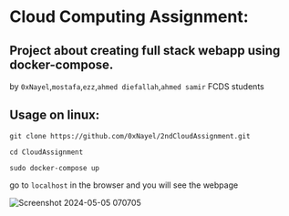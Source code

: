 # Cloud Computing Assignment:
## Project about creating full stack webapp using docker-compose.
by ```0xNayel```,```mostafa```,```ezz```,```ahmed diefallah```,```ahmed samir``` FCDS students

## Usage on linux:
```
git clone https://github.com/0xNayel/2ndCloudAssignment.git
```
```
cd CloudAssignment
```
```
sudo docker-compose up
```
go to ```localhost``` in the browser and you will see the webpage


![Screenshot 2024-05-05 070705](https://github.com/0xNayel/2ndCloudAssignment/assets/134365613/bf7bce05-9ef2-473a-a901-0e7f213a1b45)
